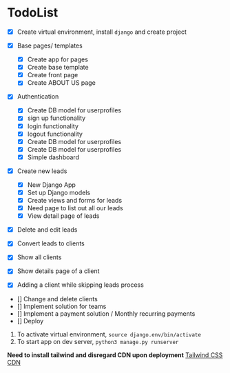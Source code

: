 # TodoList

- [x] Create virtual environment, install `django` and create project
- [x] Base pages/ templates

  - [x] Create app for pages
  - [x] Create base template
  - [x] Create front page
  - [x] Create ABOUT US page

- [x] Authentication

  - [x] Create DB model for userprofiles
  - [x] sign up functionality
  - [x] login functionality
  - [x] logout functionality
  - [x] Create DB model for userprofiles
  - [x] Create DB model for userprofiles
  - [x] Simple dashboard

- [x] Create new leads

  - [x] New Django App
  - [x] Set up Django models
  - [x] Create views and forms for leads
  - [x] Need page to list out all our leads
  - [x] View detail page of leads

- [x] Delete and edit leads
- [x] Convert leads to clients
- [x] Show all clients
- [x] Show details page of a client
- [x] Adding a client while skipping leads process

- [] Change and delete clients
- [] Implement solution for teams
- [] Implement a payment solution / Monthly recurring payments
- [] Deploy

1. To activate virtual environment, `source django.env/bin/activate`
2. To start app on dev server, `python3 manage.py runserver`

**Need to install tailwind and disregard CDN upon deployment**
[Tailwind CSS CDN](https://tailwindcss.com/docs/installation/play-cdn)
